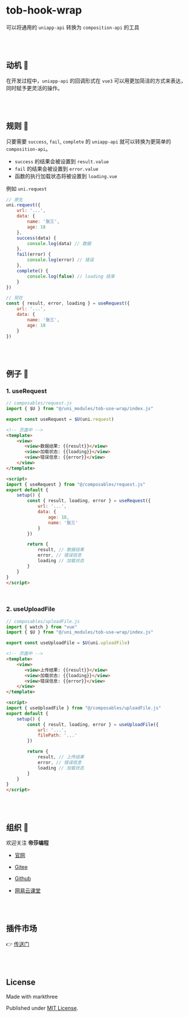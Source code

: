 # tob-hook-wrap

可以将通用的 `uniapp-api` 转换为 `composition-api` 的工具

<br />
<br />

## 动机 🐗

在开发过程中，`uniapp-api` 的回调形式在 `vue3` 可以用更加简洁的方式来表达，同时赋予更灵活的操作。


<br />
<br />

## 规则 🦕

只要需要 `success`, `fail`, `complete` 的 `uniapp-api` 就可以转换为更简单的 `composition-api`。

- `success` 的结果会被设置到 `result.value`  
- `fail` 的结果会被设置到 `error.value`
- 函数的执行加载状态将被设置到 `loading.vue` 

例如 `uni.request`
```js
// 原生
uni.request({
    url: '...',
    data: {
        name: '张三',
        age: 18
    },
    success(data) {
        console.log(data) // 数据
    },
    fail(error) {
        console.log(error) // 错误
    },
    complete() {
        console.log(false) // loading 结束
    }
})

// 现在
const { result, error, loading } = useRequest({
    url: '...',
    data: {
        name: '张三',
        age: 18
    }
})
```

<br />
<br />

## 例子 🐸

### 1. useRequest

```js
// composables/request.js
import { $U } from "@/uni_modules/tob-use-wrap/index.js"

export const useRequest = $U(uni.request)
``` 

```html
<!-- 页面中 -->
<template>
    <view>
       <view>数据结果: {{result}}</view>
       <view>加载状态: {{loading}}</view>
       <view>错误信息: {{error}}</view>
    </view>
</template>

<script>
import { useRequest } from "@/composables/request.js"
export default {
    setup() {
        const { result, loading, error } = useRequest({
            url: '...',
            data: {
                age: 18,
                name: '张三'
            }
        })

        return {
            result, // 数据结果
            error, // 错误信息
            loading // 加载状态
        }
    }
}
</script>
```

<br />

### 2. useUploadFile

```js
// composables/uploadFile.js
import { watch } from "vue"
import { $U } from "@/uni_modules/tob-use-wrap/index.js"

export const useUploadFile = $U(uni.uploadFile)
``` 

```html
<!-- 页面中 -->
<template>
    <view>
       <view>上传结果: {{result}}</view>
       <view>加载状态: {{loading}}</view>
       <view>错误信息: {{error}}</view>
    </view>
</template>

<script>
import { useUploadFile } from "@/composables/uploadFile.js"
export default {
    setup() {
        const { result, loading, error } = useUploadFile({
            url: '...',
            filePath: '...'
        })

        return {
            result, // 上传结果
            error, // 错误信息
            loading // 加载状态
        }
    }
}
</script>
```

<br />
<br />

## 组织 🦔

欢迎关注 **帝莎编程**
- [官网](http://dishaxy.dishait.cn/)
- [Gitee](https://gitee.com/dishait)

- [Github](https://github.com/dishait)

- [网易云课堂](https://study.163.com/provider/480000001892585/index.htm?share=2&shareId=480000001892585)

<br />
<br />


## 插件市场

👉 [传送门](https://ext.dcloud.net.cn/plugin?id=7318)

<br />
<br />

## License

Made with markthree

Published under [MIT License](./LICENSE).

<br />